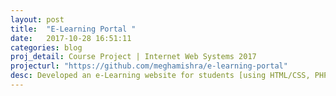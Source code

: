 ```yaml
---
layout: post
title:  "E-Learning Portal "
date:   2017-10-28 16:51:11
categories: blog
proj_detail: Course Project | Internet Web Systems 2017
projecturl: "https://github.com/meghamishra/e-learning-portal"
desc: Developed an e-Learning website for students [using HTML/CSS, PHP/CodeIgniter, JavaScript] using MVC architecture. The website allowed session maintenance, comments on lecture videos, uploading assignment HWs, taking quizzes etc.
---
```

